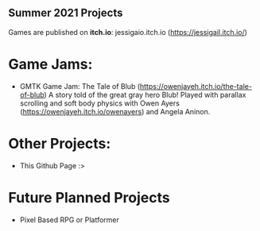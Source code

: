 ## Summer 2021 Projects 
Games are published on **itch.io**: jessigaio.itch.io (https://jessigail.itch.io/)
# Game Jams:
  - GMTK Game Jam: The Tale of Blub (https://owenjayeh.itch.io/the-tale-of-blub)
    A story told of the great gray hero Blub! 
    Played with parallax scrolling and soft body physics
    with Owen Ayers (https://owenjayeh.itch.io/owenayers) and Angela Aninon.

# Other Projects:
  - This Github Page :>

# Future Planned Projects
  - Pixel Based RPG or Platformer
